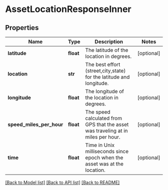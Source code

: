 # AssetLocationResponseInner

## Properties
Name | Type | Description | Notes
------------ | ------------- | ------------- | -------------
**latitude** | **float** | The latitude of the location in degrees. | [optional] 
**location** | **str** | The best effort (street,city,state) for the latitude and longitude. | [optional] 
**longitude** | **float** | The longitude of the location in degrees. | [optional] 
**speed_miles_per_hour** | **float** | The speed calculated from GPS that the asset was traveling at in miles per hour. | [optional] 
**time** | **float** | Time in Unix milliseconds since epoch when the asset was at the location. | [optional] 

[[Back to Model list]](../README.md#documentation-for-models) [[Back to API list]](../README.md#documentation-for-api-endpoints) [[Back to README]](../README.md)


